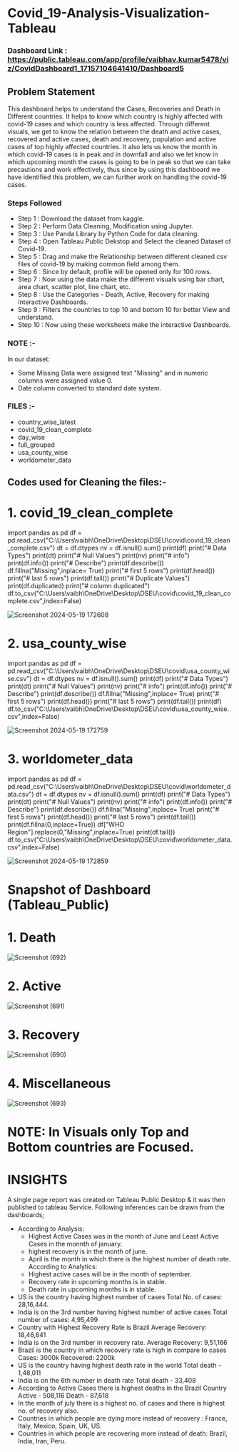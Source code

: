 # Covid_19-Analysis-Visualization-Tableau

### Dashboard Link : https://public.tableau.com/app/profile/vaibhav.kumar5478/viz/CovidDashboard1_17157104641410/Dashboard5

## Problem Statement

This dashboard helps to understand the Cases, Recoveries and Death in Different countries. It helps to know which country is highly affected with covid-19 cases and which country is less affected. Through different visuals, we get to know the relation between the death and active cases, recovered and active cases, death and recovery, population and active cases of top highly affected countries. It also lets us know the month in which covid-19 cases is in peak and in downfall and also we let know in which upcoming month the cases is going to be in peak so that we can take precautions and work effectively, thus since by using this dashboard we have identified this problem, we can further work on handling the covid-19 cases.


### Steps Followed 
- Step 1 : Download the dataset from kaggle.
- Step 2 : Perform Data Cleaning, Modification using Jupyter.
- Step 3 : Use Panda Library by Python Code for data cleaning.
- Step 4 : Open Tableau Public Dekstop and Select the cleaned Dataset of Covid-19.
- Step 5 : Drag and make the Relationship between different cleaned csv files of covid-19 by making common field among them.
- Step 6 : Since by default, profile will be opened only for 100 rows.
- Step 7 : Now using the data make the different visuals using bar chart, area chart, scatter plot, line chart, etc.
- Step 8 : Use the Categories - Death, Active, Recovery for making interactive Dashboards.
- Step 9 : Filters the countries to top 10 and bottom 10 for better View and understand.
- Step 10 : Now using these worksheets make the interactive Dashboards.
           
          
### NOTE :-
In our dataset:
- Some Missing Data were assigned text "Missing" and in numeric columns were assigned value 0.
- Date column converted to standard date system.

### FILES :-
- country_wise_latest
- covid_19_clean_complete
- day_wise
- full_grouped
- usa_county_wise
- worldometer_data

## Codes used for Cleaning the files:-

# 1. covid_19_clean_complete

import pandas as pd
df = pd.read_csv("C:\\Users\\vaibh\\OneDrive\\Desktop\\DSEU\\covid\\covid_19_clean_complete.csv")
dt = df.dtypes
nv = df.isnull().sum()
print(df)
print("# Data Types")
print(dt)
print("# Null Values")
print(nv)
print("# info")
print(df.info())
print("# Describe")
print(df.describe())
df.fillna("Missing",inplace= True)
print("# first 5 rows")
print(df.head())
print("# last 5 rows")
print(df.tail())
print("# Duplicate Values")
print(df.duplicated)
print("# column duplicated")
df.to_csv("C:\\Users\\vaibh\\OneDrive\\Desktop\\DSEU\\covid\\covid_19_clean_complete.csv",index=False)

![Screenshot 2024-05-19 172608](https://github.com/Vaib2004/Covid_19---Analysis---Visualization---Tableau/assets/169991554/30d7964c-a9c6-4ee1-b9db-4ec7d7ee9362)

# 2. usa_county_wise

import pandas as pd
df = pd.read_csv("C:\\Users\\vaibh\\OneDrive\\Desktop\\DSEU\\covid\\usa_county_wise.csv")
dt = df.dtypes
nv = df.isnull().sum()
print(df)
print("# Data Types")
print(dt)
print("# Null Values")
print(nv)
print("# info")
print(df.info())
print("# Describe")
print(df.describe())
df.fillna("Missing",inplace= True)
print("# first 5 rows")
print(df.head())
print("# last 5 rows")
print(df.tail())
print(df)
df.to_csv("C:\\Users\\vaibh\\OneDrive\\Desktop\\DSEU\\covid\\usa_county_wise.csv",index=False)

![Screenshot 2024-05-19 172759](https://github.com/Vaib2004/Covid_19---Analysis---Visualization---Tableau/assets/169991554/727649d8-6ccc-473c-b160-7440d853fc33)

# 3. worldometer_data

import pandas as pd
df = pd.read_csv("C:\\Users\\vaibh\\OneDrive\\Desktop\\DSEU\\covid\\worldometer_data.csv")
dt = df.dtypes
nv = df.isnull().sum()
print(df)
print("# Data Types")
print(dt)
print("# Null Values")
print(nv)
print("# info")
print(df.info())
print("# Describe")
print(df.describe())
df.fillna("Missing",inplace= True)
print("# first 5 rows")
print(df.head())
print("# last 5 rows")
print(df.tail())
print(df.fillna(0,inplace=True))
df["WHO Region"].replace(0,"Missing",inplace=True)
print(df.tail())
df.to_csv("C:\\Users\\vaibh\\OneDrive\\Desktop\\DSEU\\covid\\worldometer_data.csv",index=False)

![Screenshot 2024-05-19 172859](https://github.com/Vaib2004/Covid_19---Analysis---Visualization---Tableau/assets/169991554/fa3bacb7-4307-42d6-b899-68043236c889)

# Snapshot of Dashboard (Tableau_Public)

# 1. Death 

 ![Screenshot (692)](https://github.com/Vaib2004/Covid_19---Analysis---Visualization---Tableau/assets/169991554/31f4d000-b572-4c89-8b10-59a7409147a7)

# 2. Active
 
 ![Screenshot (691)](https://github.com/Vaib2004/Covid_19---Analysis---Visualization---Tableau/assets/169991554/a3d923fb-c71c-4687-89a6-43f2655558db)

# 3. Recovery

![Screenshot (690)](https://github.com/Vaib2004/Covid_19---Analysis---Visualization---Tableau/assets/169991554/88530e48-e3aa-423a-8b85-c72dd19bc2f3)

# 4. Miscellaneous

![Screenshot (693)](https://github.com/Vaib2004/Covid_19---Analysis---Visualization---Tableau/assets/169991554/598540a7-e9cc-4513-829e-376754dea2b5)

# N0TE: In Visuals only Top and Bottom countries are Focused.

# INSIGHTS 

A single page report was created on Tableau Public Desktop & it was then published to tableau Service.
Following inferences can be drawn from the dashboards;

- According to Analysis:
   + Highest Active Cases was in the month of June and Least Active Cases in the monnth of january.
   + highest recovery is in the month of june.
   + April is the month in which there is the highest number of death rate.
   According to Analytics:
   + Highest active cases will be in the month of september.
   + Recovery rate in upcoming months is in stable.
   + Death rate in upcoming months is in stable.
- US is the country having highest number of cases
   Total No. of cases: 28,16,444.
- India is on the 3rd number having highest number of active cases
   Total number of cases: 4,95,499
- Country with Highest Recovery Rate is Brazil
   Average Recovery: 18,46,641
- India is on the 3rd number in recovery rate.
   Average Recovery: 9,51,166
- Brazil is the country in which recovery rate is high in compare to cases
   Cases: 3000k
   Recovered: 2200k
- US is the country having highest death rate in the world
   Total death - 1,48,011
- India is on the 6th number in death rate
   Total death - 33,408
- According to Active Cases there is highest deaths in the Brazil Country
   Active - 508,116
   Death - 87,618
- In the month of july there is a highest no. of cases and there is highest no. of recovery also.
- Countries in which people are dying more instead of recovery : France, Italy, Mexico, Spain, UK, US.
- Countries in which people are recovering more instead of death: Brazil, India, Iran, Peru.
  






